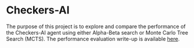 # Checkers-AI

The purpose of this project is to explore and compare the performance of the Checkers-AI agent using either Alpha-Beta search or Monte Carlo Tree Search (MCTS). The performance evaluation write-up is available <a href="https://github.com/dkhor2003/Checkers-AI/blob/main/Performance_Evaluation.pdf">here</a>.